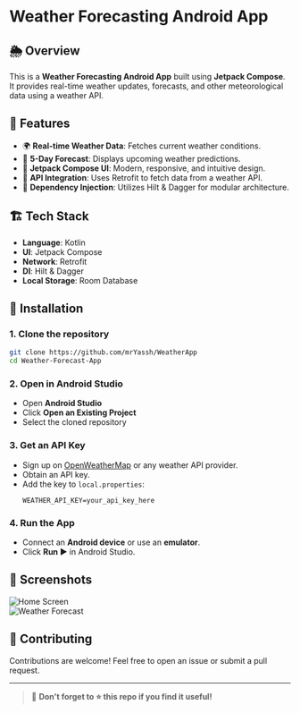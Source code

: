 # Weather Forecasting Android App

## 🌦 Overview
This is a **Weather Forecasting Android App** built using **Jetpack Compose**. It provides real-time weather updates, forecasts, and other meteorological data using a weather API.

## 🚀 Features
- 🌍 **Real-time Weather Data**: Fetches current weather conditions.
- 📅 **5-Day Forecast**: Displays upcoming weather predictions.
- 🎨 **Jetpack Compose UI**: Modern, responsive, and intuitive design.
- 📡 **API Integration**: Uses Retrofit to fetch data from a weather API.
- 🔧 **Dependency Injection**: Utilizes Hilt & Dagger for modular architecture.

## 🏗 Tech Stack
- **Language**: Kotlin
- **UI**: Jetpack Compose
- **Network**: Retrofit
- **DI**: Hilt & Dagger
- **Local Storage**: Room Database

## 📲 Installation
### 1. Clone the repository
```sh
git clone https://github.com/mrYassh/WeatherApp
cd Weather-Forecast-App
```

### 2. Open in Android Studio
- Open **Android Studio**
- Click **Open an Existing Project**
- Select the cloned repository

### 3. Get an API Key
- Sign up on [OpenWeatherMap](https://openweathermap.org/) or any weather API provider.
- Obtain an API key.
- Add the key to `local.properties`:
  ```
  WEATHER_API_KEY=your_api_key_here
  ```

### 4. Run the App
- Connect an **Android device** or use an **emulator**.
- Click **Run ▶** in Android Studio.

## 📸 Screenshots
![Home Screen](https://via.placeholder.com/400x800)  
![Weather Forecast](https://via.placeholder.com/400x800)

## 🤝 Contributing
Contributions are welcome! Feel free to open an issue or submit a pull request.

---
> 🌟 **Don't forget to ⭐ this repo if you find it useful!**

